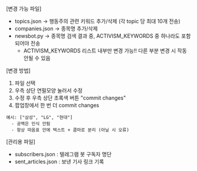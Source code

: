 [변경 가능 파일]
- topics.json -> 행동주의 관련 키워드 추가/삭제 (각 topic 당 최대 10개 전송)
- companies.json -> 종목명 추가/삭제 
- newsbot.py -> 종목명 검색 결과 중, ACTIVISM_KEYWORDS 중 하나라도 포함되어야 전송
    -  ACTIVISM_KEYWORDS 리스트 내부만 변경 가능!! 다른 부분 변경 시 작동 안될 수 있음 

[변경 방법]
  1) 파일 선택
  2) 우측 상단 연필모양 눌러서 수정
  3) 수정 후 우측 상단 초록색 버튼 "commit changes"
  4) 팝업창에서 한 번 더 commit changes

    예시: ["삼성", "LG", "현대"]
      - 공백은 인식 안됨
      - 항상 따옴표 안에 텍스트 + 콤마로 분리 (아닐 시 오류)

[관리용 파일]
- subscribers.json : 텔레그램 봇 구독자 명단 
- sent_articles.json : 보낸 기사 링크 기록 
